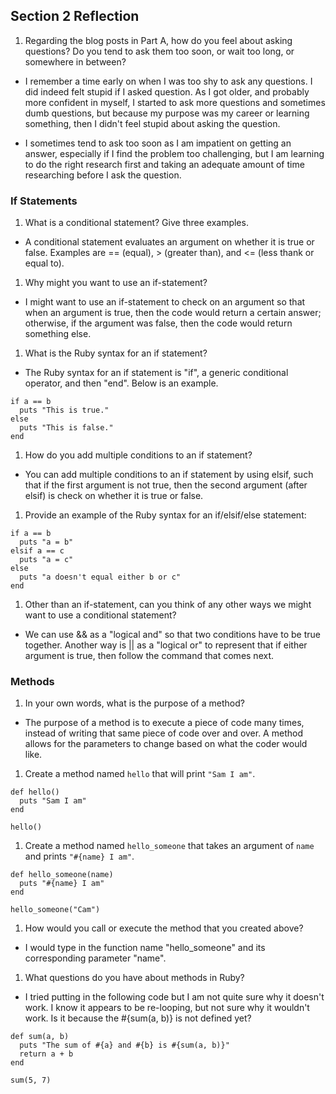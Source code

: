 ## Section 2 Reflection

1. Regarding the blog posts in Part A, how do you feel about asking questions? Do you tend to ask them too soon, or wait too long, or somewhere in between?

  * I remember a time early on when I was too shy to ask any questions. I did indeed felt stupid if I asked question. As I got older, and probably more confident in myself, I started to ask more questions and sometimes dumb questions, but because my purpose was my career or learning something, then I didn't feel stupid about asking the question.

  * I sometimes tend to ask too soon as I am impatient on getting an answer, especially if I find the problem too challenging, but I am learning to do the right research first and taking an adequate amount of time researching before I ask the question.

### If Statements

1. What is a conditional statement? Give three examples.

  * A conditional statement evaluates an argument on whether it is true or false. Examples are == (equal), > (greater than), and <= (less thank or equal to).

1. Why might you want to use an if-statement?

  * I might want to use an if-statement to check on an argument so that when an argument is true, then the code would return a certain answer; otherwise, if the argument was false, then the code would return something else.

1. What is the Ruby syntax for an if statement?

  * The Ruby syntax for an if statement is "if", a generic conditional operator, and then "end". Below is an example.
````
if a == b
  puts "This is true."
else
  puts "This is false."
end
````

1. How do you add multiple conditions to an if statement?

  * You can add multiple conditions to an if statement by using elsif, such that if the first argument is not true, then the second argument (after elsif) is check on whether it is true or false.

1. Provide an example of the Ruby syntax for an if/elsif/else statement:

````
if a == b
  puts "a = b"
elsif a == c
  puts "a = c"
else
  puts "a doesn't equal either b or c"
end
````

1. Other than an if-statement, can you think of any other ways we might want to use a conditional statement?

  * We can use && as a "logical and" so that two conditions have to be true together. Another way is || as a "logical or" to represent that if either argument is true, then follow the command that comes next.

### Methods

1. In your own words, what is the purpose of a method?

  * The purpose of a method is to execute a piece of code many times, instead of writing that same piece of code over and over. A method allows for the parameters to change based on what the coder would like.

1. Create a method named `hello` that will print `"Sam I am"`.

````
def hello()
  puts "Sam I am"
end

hello()
````

1. Create a method named `hello_someone` that takes an argument of `name` and prints `"#{name} I am"`.

````
def hello_someone(name)
  puts "#{name} I am"
end

hello_someone("Cam")
````

1. How would you call or execute the method that you created above?

  * I would type in the function name "hello_someone" and its corresponding parameter "name".

1. What questions do you have about methods in Ruby?

  * I tried putting in the following code but I am not quite sure why it doesn't work. I know it appears to be re-looping, but not sure why it wouldn't work. Is it because the #{sum(a, b)} is not defined yet?

````
def sum(a, b)
  puts "The sum of #{a} and #{b} is #{sum(a, b)}"
  return a + b
end

sum(5, 7)
````
